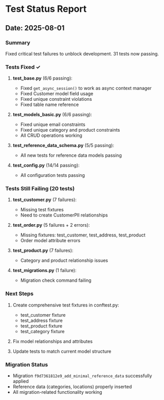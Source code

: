# Test Status Report

## Date: 2025-08-01

### Summary
Fixed critical test failures to unblock development. 31 tests now passing.

### Tests Fixed ✓

1. **test_base.py** (6/6 passing):
   - Fixed `get_async_session()` to work as async context manager
   - Fixed Customer model field usage
   - Fixed unique constraint violations
   - Fixed table name reference

2. **test_models_basic.py** (6/6 passing):
   - Fixed unique email constraints
   - Fixed unique category and product constraints
   - All CRUD operations working

3. **test_reference_data_schema.py** (5/5 passing):
   - All new tests for reference data models passing

4. **test_config.py** (14/14 passing):
   - All configuration tests passing

### Tests Still Failing (20 tests)

1. **test_customer.py** (7 failures):
   - Missing test fixtures
   - Need to create CustomerPII relationships

2. **test_order.py** (5 failures + 2 errors):
   - Missing fixtures: test_customer, test_address, test_product
   - Order model attribute errors

3. **test_product.py** (7 failures):
   - Category and product relationship issues

4. **test_migrations.py** (1 failure):
   - Migration check command failing

### Next Steps

1. Create comprehensive test fixtures in conftest.py:
   - test_customer fixture
   - test_address fixture
   - test_product fixture
   - test_category fixture

2. Fix model relationships and attributes

3. Update tests to match current model structure

### Migration Status

- Migration `f9d7361812e9_add_minimal_reference_data` successfully applied
- Reference data (categories, locations) properly inserted
- All migration-related functionality working
